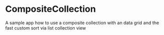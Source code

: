 # CompositeCollection
A sample app how to use a composite collection with an data grid and the fast custom sort via list collection view
